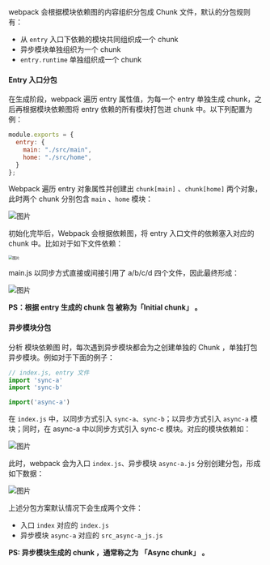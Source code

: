 

webpack 会根据模块依赖图的内容组织分包成 Chunk 文件，默认的分包规则有：

- 从 `entry` 入口下依赖的模块共同组织成一个 chunk
- 异步模块单独组织为一个 chunk
- `entry.runtime` 单独组织成一个 chunk



####  Entry 入口分包

在生成阶段，webpack 遍历 entry 属性值，为每一个 entry 单独生成 chunk，之后再根据模块依赖图将 entry 依赖的所有模块打包进 chunk 中。以下列配置为例：

~~~js
module.exports = {
  entry: {
    main: "./src/main",
    home: "./src/home",
  }
};
~~~

Webpack 遍历 entry 对象属性并创建出 `chunk[main]` 、`chunk[home]` 两个对象，此时两个 chunk 分别包含 `main` 、`home` 模块：

![图片](https://mmbiz.qpic.cn/mmbiz_png/3xDuJ3eiciblnHpXTIbcTqTMfaHyka6x4JS2vjagVQZGR7aAnVEFRJIw2GTkU0lDxnuFGobnUfFlKFqonvJ7RZJw/640?wx_fmt=png&wxfrom=5&wx_lazy=1&wx_co=1)

初始化完毕后，Webpack 会根据依赖图，将 entry 入口文件的依赖塞入对应的 chunk 中。比如对于如下文件依赖：

<img src="https://mmbiz.qpic.cn/mmbiz_png/3xDuJ3eiciblnHpXTIbcTqTMfaHyka6x4JwGUZIDejouX1u36o4M1AWoPYg2NW0ZHjE7R5N9RELMoeodBicH0YRkA/640?wx_fmt=png&wxfrom=5&wx_lazy=1&wx_co=1" alt="图片" style="zoom:50%;" />

main.js 以同步方式直接或间接引用了 a/b/c/d 四个文件，因此最终形成：

![图片](https://mmbiz.qpic.cn/mmbiz_png/3xDuJ3eiciblnHpXTIbcTqTMfaHyka6x4J42MibOoA9z4TvvHU7cNcTc89giaS8rLucrLKc9Pn1Tov9ib3uHrDWviagA/640?wx_fmt=png&wxfrom=5&wx_lazy=1&wx_co=1)

**PS：根据 entry  生成的 chunk 包 被称为「Initial chunk」 。**



#### 异步模块分包

分析 模块依赖图 时，每次遇到异步模块都会为之创建单独的 Chunk ，单独打包异步模块。例如对于下面的例子：

~~~js
// index.js, entry 文件
import 'sync-a'
import 'sync-b'

import('async-a')
~~~

在 `index.js` 中，以同步方式引入 `sync-a`、`sync-b`；以异步方式引入 `async-a` 模块；同时，在 async-a 中以同步方式引入 sync-c 模块。对应的模块依赖如：

![图片](https://mmbiz.qpic.cn/mmbiz_png/3xDuJ3eiciblnHpXTIbcTqTMfaHyka6x4JiaDhESNNnFnTvicQCo9iaXmJCVoDjREicmYrZ1KXILcby6pHpsRUtcXZwA/640?wx_fmt=png&wxfrom=5&wx_lazy=1&wx_co=1)



此时，webpack 会为入口 `index.js`、异步模块 `async-a.js` 分别创建分包，形成如下数据：

![图片](https://mmbiz.qpic.cn/mmbiz_png/3xDuJ3eiciblnHpXTIbcTqTMfaHyka6x4JSluX3xtm6bBDQic5KEY0ic0qPOmZrKRxuxIZEKpXX4fq8bw10zicMWgoQ/640?wx_fmt=png&wxfrom=5&wx_lazy=1&wx_co=1)



上述分包方案默认情况下会生成两个文件：

- 入口 `index` 对应的 `index.js`
- 异步模块 `async-a` 对应的 `src_async-a_js.js`

**PS: 异步模块生成的 chunk ，通常称之为** **「Async chunk」** **。**